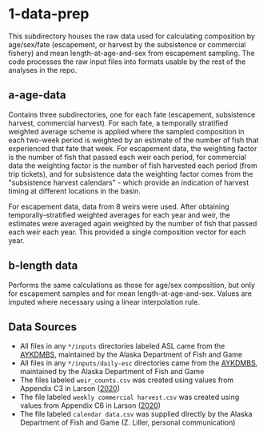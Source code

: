 # 1-data-prep

This subdirectory houses the raw data used for calculating composition by age/sex/fate (escapement, or harvest by the subsistence or commercial fishery) and mean length-at-age-and-sex from escapement sampling. The code processes the raw input files into formats usable by the rest of the analyses in the repo.

## a-age-data

Contains three subdirectories, one for each fate (escapement, subsistence harvest, commercial harvest). For each fate, a temporally stratified weighted average scheme is applied where the sampled composition in each two-week period is weighted by an estimate of the number of fish that experienced that fate that week. For escapement data, the weighting factor is the number of fish that passed each weir each period, for commercial data the weighting factor is the number of fish harvested each period (from trip tickets), and for subsistence data the weighting factor comes from the "subsistence harvest calendars" - which provide an indication of harvest timing at different locations in the basin.

For escapement data, data from 8 weirs were used. After obtaining temporally-stratified weighted averages for each year and weir, the estimates were averaged again weighted by the number of fish that passed each weir each year. This provided a single composition vector for each year.

## b-length data

Performs the same calculations as those for age/sex composition, but only for escapement samples and for mean length-at-age-and-sex. Values are imputed where necessary using a linear interpolation rule.

## Data Sources

* All files in any `*/inputs` directories labeled ASL came from the [AYKDMBS](<https://www.adfg.alaska.gov/CF_R3/external/sites/aykdbms_website/Default.aspx>), maintained by the Alaska Department of Fish and Game
* All files in any `*/inputs/daily-esc` directories came from the  [AYKDMBS](<https://www.adfg.alaska.gov/CF_R3/external/sites/aykdbms_website/Default.aspx>), maintained by the Alaska Department of Fish and Game
* The files labeled `weir_counts.csv` was created using values from Appendix C3 in Larson ([2020](<http://www.adfg.alaska.gov/FedAidPDFs/RIR.3A.2020.02.pdf>))
* The file labeled `weekly commercial harvest.csv` was created using values from Appendix C6 in Larson ([2020](<http://www.adfg.alaska.gov/FedAidPDFs/RIR.3A.2020.02.pdf>))
* The file labeled `calendar data.csv` was supplied directly by the Alaska Department of Fish and Game (Z. Liller, personal communication)